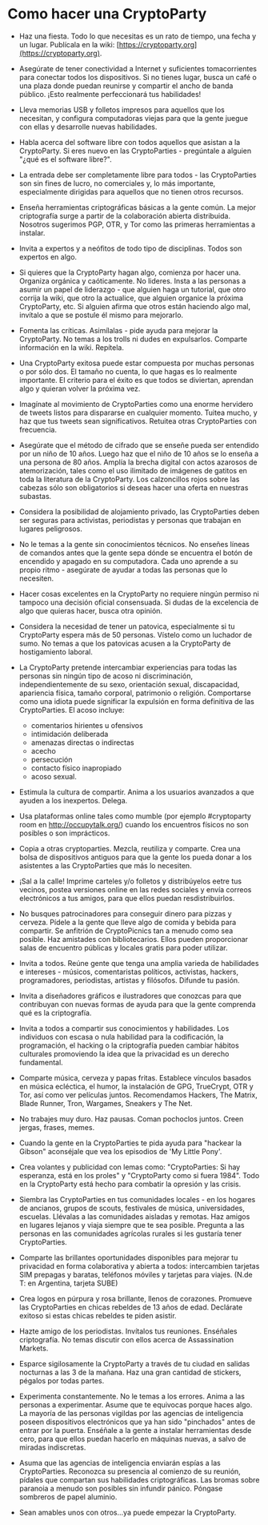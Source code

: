 Como hacer una CryptoParty
==========================

 * Haz una fiesta. Todo lo que necesitas es un rato de tiempo, una fecha y un lugar. Publícala en la wiki: [https://cryptoparty.org](https://cryptoparty.org).

 * Asegúrate de tener conectividad a Internet y suficientes tomacorrientes para conectar todos los dispositivos. Si no tienes lugar, busca un café o una plaza donde puedan reunirse y compartir el ancho de banda público. ¡Esto realmente perfeccionará tus habilidades!

 * Lleva memorias USB y folletos impresos para aquellos que los necesitan, y configura computadoras viejas para que la gente juegue con ellas y desarrolle nuevas habilidades.

 * Habla acerca del software libre con todos aquellos que asistan a la CryptoParty. Si eres nuevo en las CryptoParties - pregúntale a alguien "¿qué es el software libre?".

 * La entrada debe ser completamente libre para todos - las CryptoParties son sin fines de lucro, no comerciales y, lo más importante, especialmente dirigidas para aquellos que no tienen otros recursos.

 * Enseña herramientas criptográficas básicas a la gente común. La mejor criptografía surge a partir de la colaboración abierta distribuida. Nosotros sugerimos PGP, OTR, y Tor como las primeras herramientas a instalar.

 * Invita a expertos y a neófitos de todo tipo de disciplinas. Todos son expertos en algo.

 * Si quieres que la CryptoParty hagan algo, comienza por hacer una. Organiza orgánica y caóticamente. No lideres. Insta a las personas a asumir un papel de liderazgo - que alguien haga un tutorial, que otro corrija la wiki, que otro la actualice, que alguien organice la próxima CryptoParty, etc. Si alguien afirma que otros están haciendo algo mal, invítalo a que se postule él mismo para mejorarlo.

 * Fomenta las críticas. Asimílalas - pide ayuda para mejorar la CryptoParty. No temas a los trolls ni dudes en expulsarlos. Comparte información en la wiki. Repítela.

 * Una CryptoParty exitosa puede estar compuesta por muchas personas o por sólo dos. El tamaño no cuenta, lo que hagas es lo realmente importante. El criterio para el éxito es que todos se diviertan, aprendan algo y quieran volver la próxima vez.

 * Imagínate al movimiento de CryptoParties como una enorme hervidero de tweets listos para dispararse en cualquier momento. Tuitea mucho, y haz que tus tweets sean significativos. Retuitea otras CryptoParties con frecuencia.

 * Asegúrate que el método de cifrado que se enseñe pueda ser entendido por un niño de 10 años. Luego haz que el niño de 10 años se lo enseña a una persona de 80 años. Amplía la brecha digital con actos azarosos de atemorización, tales como el uso ilimitado de imágenes de gatitos en toda la literatura de la CryptoParty. Los calzoncillos rojos sobre las cabezas sólo son obligatorios si deseas hacer una oferta en nuestras subastas.

 * Considera la posibilidad de alojamiento privado, las CryptoParties deben ser seguras para activistas, periodistas y personas que trabajan en lugares peligrosos.

 * No le temas a la gente sin conocimientos técnicos. No enseñes líneas de comandos antes que la gente sepa dónde se encuentra el botón de encendido y apagado en su computadora. Cada uno aprende a su propio ritmo - asegúrate de ayudar a todas las personas que lo necesiten.

 * Hacer cosas excelentes en la CryptoParty no requiere ningún permiso ni tampoco una decisión oficial consensuada. Si dudas de la excelencia de algo que quieras hacer, busca otra opinión.

 * Considera la necesidad de tener un patovica, especialmente si tu CryptoParty espera más de 50 personas. Vístelo como un luchador de sumo. No temas a que los patovicas acusen a la CryptoParty de hostigamiento laboral.

 * La CryptoParty pretende intercambiar experiencias para todas las personas sin ningún tipo de acoso ni discriminación, independientemente de su sexo, orientación sexual, discapacidad, apariencia física, tamaño corporal, patrimonio o religión. Comportarse como una idiota puede significar la expulsión en forma definitiva de las CryptoParties. El acoso incluye:

    * comentarios hirientes u ofensivos
    * intimidación deliberada
    * amenazas directas o indirectas
    * acecho
    * persecución
    * contacto físico inapropiado
    * acoso sexual.

 * Estimula la cultura de compartir. Anima a los usuarios avanzados a que ayuden a los inexpertos. Delega.

 * Usa plataformas online tales como mumble (por ejemplo #cryptoparty room en http://occupytalk.org/) cuando los encuentros físicos no son posibles o son imprácticos.

 * Copia a otras cryptoparties. Mezcla, reutiliza y comparte. Crea una bolsa de dispositivos antiguos para que la gente los pueda donar a los asistentes a las CryptoParties que más lo necesiten. 

 * ¡Sal a la calle! Imprime carteles y/o folletos y distribúyelos eetre tus vecinos, postea versiones online en las redes sociales y envía correos electrónicos a tus amigos, para que ellos puedan resdistribuirlos.

 * No busques patrocinadores para conseguir dinero para pizzas y cerveza. Pídele a la gente que lleve algo de comida y bebida para compartir. Se anfitrión de CryptoPicnics tan a menudo como sea posible. Haz amistades con bibliotecarios. Ellos pueden proporcionar salas de encuentro públicas y locales gratis para poder utilizar.

 * Invita a todos. Reúne gente que tenga una amplia varieda de habilidades e intereses - músicos, comentaristas políticos, activistas, hackers, programadores, periodistas, artistas y filósofos. Difunde tu pasión.

 * Invita a diseñadores gráficos e ilustradores que conozcas para que contribuyan con nuevas formas de ayuda para que la gente comprenda qué es la criptografía.

 * Invita a todos a compartir sus conocimientos y habilidades. Los individuos con escasa o nula habilidad para la codificación, la programación, el hacking o la criptografía pueden cambiar hábitos culturales promoviendo la idea que la privacidad es un derecho fundamental.

 * Comparte música, cerveza y papas fritas. Establece vínculos basados en música ecléctica, el humor, la instalación de GPG, TrueCrypt, OTR y Tor, así como ver películas juntos. Recomendamos Hackers, The Matrix, Blade Runner, Tron, Wargames, Sneakers y The Net.

 * No trabajes muy duro. Haz pausas. Coman pochoclos juntos. Creen jergas, frases, memes.

 * Cuando la gente en la CryptoParties te pida ayuda para "hackear la Gibson" aconséjale que vea los episodios de 'My Little Pony'.

 * Crea volantes y publicidad con lemas como: "CryptoParties: Si hay esperanza, está en los proles" y "CryptoParty como si fuera 1984". Todo en la CryptoParty está hecho para combatir la opresión y las crisis.

 * Siembra las CryptoParties en tus comunidades locales - en los hogares de ancianos, grupos de scouts, festivales de música, universidades, escuelas. Llévalas a las comunidades aisladas y remotas. Haz amigos en lugares lejanos y viaja siempre que te sea posible. Pregunta a las personas en las comunidades agrícolas rurales si les gustaría tener CryptoParties.

 * Comparte las brillantes oportunidades disponibles para mejorar tu privacidad en forma colaborativa y abierta a todos: intercambien tarjetas SIM prepagas y baratas, teléfonos móviles y tarjetas para viajes. (N.de T: en Argentina, tarjeta SUBE)

 * Crea logos en púrpura y rosa brillante, llenos de corazones. Promueve las CryptoParties en chicas rebeldes de 13 años de edad. Declárate exitoso si estas chicas rebeldes te piden asistir.

 * Hazte amigo de los periodistas. Invítalos tus reuniones. Enséñales criptografía. No temas discutir con ellos acerca de Assassination Markets.

 * Esparce sigilosamente la CryptoParty a través de tu ciudad en salidas nocturnas a las 3 de la mañana. Haz una gran cantidad de stickers, pégalos por todas partes.

 * Experimenta constantemente. No le temas a los errores. Anima a las personas a experimentar. Asume que te equivocas porque haces algo. La mayoría de las personas vigildas por las agencias de inteligencia poseen dispositivos electrónicos que ya han sido "pinchados" antes de entrar por la puerta. Enséñale a la gente a instalar herramientas desde cero, para que ellos puedan hacerlo en máquinas nuevas, a salvo de miradas indiscretas.

 * Asuma que las agencias de inteligencia enviarán espías a las CryptoParties. Reconozca su presencia al comienzo de su reunión, pídales que compartan sus habilidades criptográficas. Las bromas sobre paranoia a menudo son posibles sin infundir pánico. Póngase sombreros de papel aluminio.

 * Sean amables unos con otros...ya puede empezar la CryptoParty.
